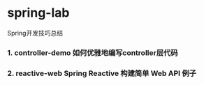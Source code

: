 # spring-lab 
Spring开发技巧总结

### 1. controller-demo 如何优雅地编写controller层代码

### 2. reactive-web Spring Reactive 构建简单 Web API 例子 
